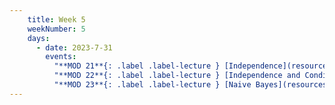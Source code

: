 ```yaml
---
    title: Week 5
    weekNumber: 5
    days:
      - date: 2023-7-31
        events:
          "**MOD 21**{: .label .label-lecture } [Independence](resources/lectures/module_21_independence.pdf) [✏️](resources/lectures/module_21_independence_annotated.pdf) [📺](https://podcast.ucsd.edu/watch/s123/dsc40a_a00/9)":
          "**MOD 22**{: .label .label-lecture } [Independence and Conditional Independence](resources/lectures/module_22_independence_and_conditional.pdf) [✏️](resources/lectures/module_22_independence_and_conditional_annotated.pdf)": 
          "**MOD 23**{: .label .label-lecture } [Naive Bayes](resources/lectures/module_23_naive_bayes.pdf) [✏️](resources/lectures/module_23_naive_bayes_annotated.pdf)": 
---
```

